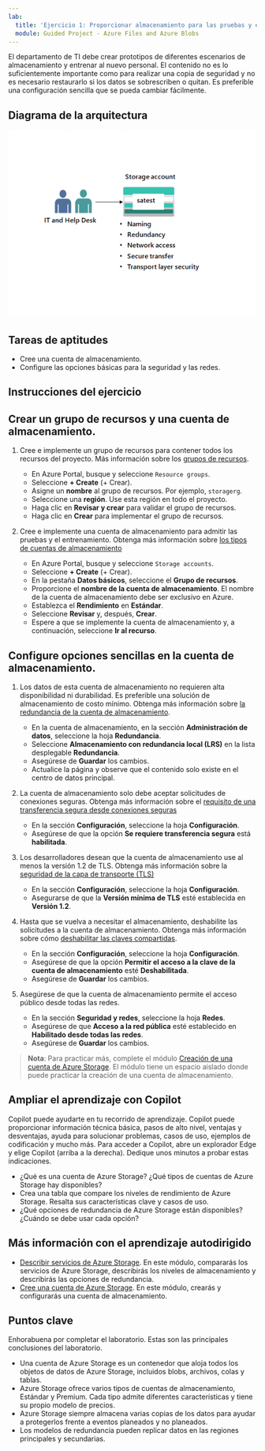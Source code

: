 ```yaml
---
lab:
  title: 'Ejercicio 1: Proporcionar almacenamiento para las pruebas y el aprendizaje del departamento de TI'
  module: Guided Project - Azure Files and Azure Blobs
---
```


El departamento de TI debe crear prototipos de diferentes escenarios de almacenamiento y entrenar al nuevo personal. El contenido no es lo suficientemente importante como para realizar una copia de seguridad y no es necesario restaurarlo si los datos se sobrescriben o quitan. Es preferible una configuración sencilla que se pueda cambiar fácilmente.

## Diagrama de la arquitectura
![Diagrama con una cuenta de almacenamiento.](../Media/task-1.png)

## Tareas de aptitudes
- Cree una cuenta de almacenamiento. 
- Configure las opciones básicas para la seguridad y las redes. 

## Instrucciones del ejercicio

## Crear un grupo de recursos y una cuenta de almacenamiento.

1. Cree e implemente un grupo de recursos para contener todos los recursos del proyecto. Más información sobre los [grupos de recursos](https://learn.microsoft.com/azure/azure-resource-manager/management/manage-resource-groups-portal).
    - En Azure Portal, busque y seleccione `Resource groups`.
    - Seleccione **+ Create** (+ Crear).
    - Asigne un **nombre** al grupo de recursos. Por ejemplo, `storagerg`.
    - Seleccione una **región**. Use esta región en todo el proyecto. 
    - Haga clic en **Revisar y crear** para validar el grupo de recursos.
    - Haga clic en **Crear** para implementar el grupo de recursos.

1. Cree e implemente una cuenta de almacenamiento para admitir las pruebas y el entrenamiento. Obtenga más información sobre [los tipos de cuentas de almacenamiento](https://learn.microsoft.com/azure/storage/common/storage-account-overview#types-of-storage-accounts)
    - En Azure Portal, busque y seleccione `Storage accounts`. 
    - Seleccione **+ Create** (+ Crear).
    - En la pestaña **Datos básicos**, seleccione el **Grupo de recursos**.
    - Proporcione el **nombre de la cuenta de almacenamiento**. El nombre de la cuenta de almacenamiento debe ser exclusivo en Azure. 
    - Establezca el **Rendimiento** en **Estándar**. 
    - Seleccione **Revisar** y, después, **Crear**. 
    - Espere a que se implemente la cuenta de almacenamiento y, a continuación, seleccione **Ir al recurso**.  

## Configure opciones sencillas en la cuenta de almacenamiento.

1. Los datos de esta cuenta de almacenamiento no requieren alta disponibilidad ni durabilidad. Es preferible una solución de almacenamiento de costo mínimo. Obtenga más información sobre [la redundancia de la cuenta de almacenamiento](https://learn.microsoft.com/azure/storage/common/storage-redundancy#locally-redundant-storage).
    - En la cuenta de almacenamiento, en la sección **Administración de datos**, seleccione la hoja **Redundancia**.
    - Seleccione **Almacenamiento con redundancia local (LRS)** en la lista desplegable **Redundancia**. 
    - Asegúrese de **Guardar** los cambios. 
    - Actualice la página y observe que el contenido solo existe en el centro de datos principal. 

1. La cuenta de almacenamiento solo debe aceptar solicitudes de conexiones seguras. Obtenga más información sobre el [requisito de una transferencia segura desde conexiones seguras](https://learn.microsoft.com/azure/storage/common/storage-require-secure-transfer)
    - En la sección **Configuración**, seleccione la hoja **Configuración**.
    - Asegúrese de que la opción **Se requiere transferencia segura** está **habilitada**. 

1. Los desarrolladores desean que la cuenta de almacenamiento use al menos la versión 1.2 de TLS. Obtenga más información sobre la [seguridad de la capa de transporte (TLS)](https://learn.microsoft.com//azure/storage/common/transport-layer-security-configure-minimum-version?tabs=portal)
    - En la sección **Configuración**, seleccione la hoja **Configuración**.
    - Asegurarse de que la **Versión mínima de TLS** esté establecida en **Versión 1.2**.  


1. Hasta que se vuelva a necesitar el almacenamiento, deshabilite las solicitudes a la cuenta de almacenamiento. Obtenga más información sobre cómo [deshabilitar las claves compartidas](https://learn.microsoft.com/azure/storage/common/shared-key-authorization-prevent?tabs=portal#disable-shared-key-authorization).
    - En la sección **Configuración**, seleccione la hoja **Configuración**.
    - Asegúrese de que la opción **Permitir el acceso a la clave de la cuenta de almacenamiento** esté **Deshabilitada**.
    - Asegúrese de **Guardar** los cambios. 

1. Asegúrese de que la cuenta de almacenamiento permite el acceso público desde todas las redes.  
    - En la sección **Seguridad y redes**, seleccione la hoja **Redes**.
    - Asegúrese de que **Acceso a la red pública** esté establecido en **Habilitado desde todas las redes**.
    - Asegúrese de **Guardar** los cambios. 

>**Nota**: Para practicar más, complete el módulo [Creación de una cuenta de Azure Storage](https://learn.microsoft.com/training/modules/create-azure-storage-account/). El módulo tiene un espacio aislado donde puede practicar la creación de una cuenta de almacenamiento.

## Ampliar el aprendizaje con Copilot

Copilot puede ayudarte en tu recorrido de aprendizaje. Copilot puede proporcionar información técnica básica, pasos de alto nivel, ventajas y desventajas, ayuda para solucionar problemas, casos de uso, ejemplos de codificación y mucho más. Para acceder a Copilot, abre un explorador Edge y elige Copilot (arriba a la derecha). Dedique unos minutos a probar estas indicaciones.
+ ¿Qué es una cuenta de Azure Storage? ¿Qué tipos de cuentas de Azure Storage hay disponibles?
+ Crea una tabla que compare los niveles de rendimiento de Azure Storage. Resalta sus características clave y casos de uso. 
+ ¿Qué opciones de redundancia de Azure Storage están disponibles? ¿Cuándo se debe usar cada opción?

## Más información con el aprendizaje autodirigido

+ [Describir servicios de Azure Storage](https://learn.microsoft.com/training/modules/describe-azure-storage-services/). En este módulo, compararás los servicios de Azure Storage, describirás los niveles de almacenamiento y describirás las opciones de redundancia.
+ [Cree una cuenta de Azure Storage](https://learn.microsoft.com/training/modules/create-azure-storage-account/). En este módulo, crearás y configurarás una cuenta de almacenamiento. 

## Puntos clave

Enhorabuena por completar el laboratorio. Estas son las principales conclusiones del laboratorio. 
+ Una cuenta de Azure Storage es un contenedor que aloja todos los objetos de datos de Azure Storage, incluidos blobs, archivos, colas y tablas.
+ Azure Storage ofrece varios tipos de cuentas de almacenamiento, Estándar y Premium. Cada tipo admite diferentes características y tiene su propio modelo de precios.
+ Azure Storage siempre almacena varias copias de los datos para ayudar a protegerlos frente a eventos planeados y no planeados.
+ Los modelos de redundancia pueden replicar datos en las regiones principales y secundarias. 
